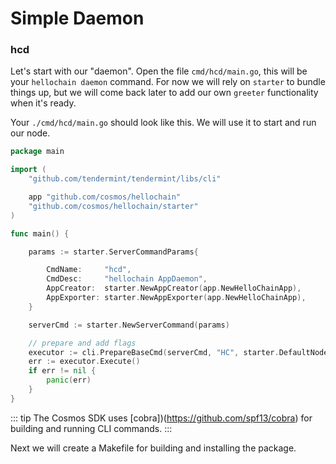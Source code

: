 # Simple Daemon

### hcd

Let's start with our "daemon". Open the file `cmd/hcd/main.go`, this will be
your `hellochain daemon` command. For now we will rely on `starter` to bundle
things up, but we will come back later to add our own `greeter` functionality
when it's ready.

Your `./cmd/hcd/main.go` should look like this. We will use it to start and run
our node.


```go
package main

import (
	"github.com/tendermint/tendermint/libs/cli"

	app "github.com/cosmos/hellochain"
	"github.com/cosmos/hellochain/starter"
)

func main() {

	params := starter.ServerCommandParams{

		CmdName:     "hcd",
		CmdDesc:     "hellochain AppDaemon",
		AppCreator:  starter.NewAppCreator(app.NewHelloChainApp),
		AppExporter: starter.NewAppExporter(app.NewHelloChainApp),
	}

	serverCmd := starter.NewServerCommand(params)

	// prepare and add flags
	executor := cli.PrepareBaseCmd(serverCmd, "HC", starter.DefaultNodeHome)
	err := executor.Execute()
	if err != nil {
		panic(err)
	}
}
```


::: tip
The Cosmos SDK uses [cobra])(https://github.com/spf13/cobra) for building and
running CLI commands.
:::

Next we will create a Makefile for building and installing the package.
